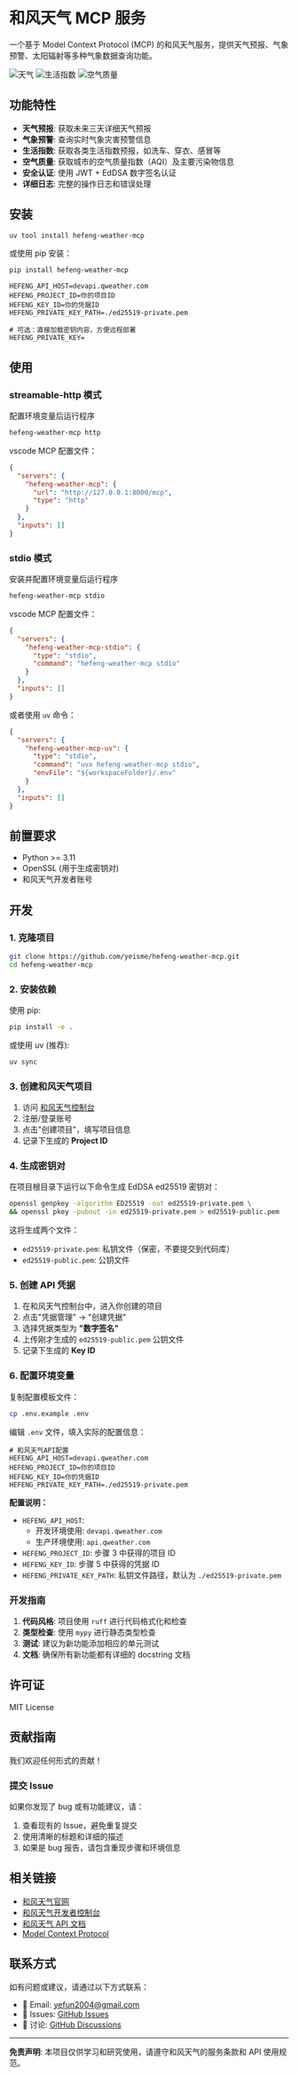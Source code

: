 # 和风天气 MCP 服务

一个基于 Model Context Protocol (MCP) 的和风天气服务，提供天气预报、气象预警、太阳辐射等多种气象数据查询功能。

![天气](image-天气.png)
![生活指数](image-生活指数.png)
![空气质量](image-空气质量.png)


## 功能特性

- **天气预报**: 获取未来三天详细天气预报
- **气象预警**: 查询实时气象灾害预警信息
- **生活指数**: 获取各类生活指数预报，如洗车、穿衣、感冒等
- **空气质量**: 获取城市的空气质量指数（AQI）及主要污染物信息
- **安全认证**: 使用 JWT + EdDSA 数字签名认证
- **详细日志**: 完整的操作日志和错误处理

## 安装

```bash
uv tool install hefeng-weather-mcp
```

或使用 pip 安装：

```bash
pip install hefeng-weather-mcp
```

```env
HEFENG_API_HOST=devapi.qweather.com
HEFENG_PROJECT_ID=你的项目ID
HEFENG_KEY_ID=你的凭据ID
HEFENG_PRIVATE_KEY_PATH=./ed25519-private.pem

# 可选：直接加载密钥内容，方便远程部署
HEFENG_PRIVATE_KEY=
```

## 使用

### streamable-http 模式

配置环境变量后运行程序

```bash
hefeng-weather-mcp http
```

vscode MCP 配置文件：

```json
{
  "servers": {
    "hefeng-weather-mcp": {
      "url": "http://127.0.0.1:8000/mcp",
      "type": "http"
    }
  },
  "inputs": []
}
```

### stdio 模式

安装并配置环境变量后运行程序

```bash
hefeng-weather-mcp stdio
```

vscode MCP 配置文件：

```json
{
  "servers": {
    "hefeng-weather-mcp-stdio": {
      "type": "stdio",
      "command": "hefeng-weather-mcp stdio"
    }
  },
  "inputs": []
}
```

或者使用 `uv` 命令：

```json
{
  "servers": {
    "hefeng-weather-mcp-uv": {
      "type": "stdio",
      "command": "uvx hefeng-weather-mcp stdio",
      "envFile": "${workspaceFolder}/.env"
    }
  },
  "inputs": []
}
```

## 前置要求

- Python >= 3.11
- OpenSSL (用于生成密钥对)
- 和风天气开发者账号

## 开发

### 1. 克隆项目

```bash
git clone https://github.com/yeisme/hefeng-weather-mcp.git
cd hefeng-weather-mcp
```

### 2. 安装依赖

使用 pip:

```bash
pip install -e .
```

或使用 uv (推荐):

```bash
uv sync
```

### 3. 创建和风天气项目

1. 访问 [和风天气控制台](https://console.qweather.com/project/)
2. 注册/登录账号
3. 点击"创建项目"，填写项目信息
4. 记录下生成的 **Project ID**

### 4. 生成密钥对

在项目根目录下运行以下命令生成 EdDSA ed25519 密钥对：

```bash
openssl genpkey -algorithm ED25519 -out ed25519-private.pem \
&& openssl pkey -pubout -in ed25519-private.pem > ed25519-public.pem
```

这将生成两个文件：

- `ed25519-private.pem`: 私钥文件（保密，不要提交到代码库）
- `ed25519-public.pem`: 公钥文件

### 5. 创建 API 凭据

1. 在和风天气控制台中，进入你创建的项目
2. 点击"凭据管理" → "创建凭据"
3. 选择凭据类型为 **"数字签名"**
4. 上传刚才生成的 `ed25519-public.pem` 公钥文件
5. 记录下生成的 **Key ID**

### 6. 配置环境变量

复制配置模板文件：

```bash
cp .env.example .env
```

编辑 `.env` 文件，填入实际的配置信息：

```env
# 和风天气API配置
HEFENG_API_HOST=devapi.qweather.com
HEFENG_PROJECT_ID=你的项目ID
HEFENG_KEY_ID=你的凭据ID
HEFENG_PRIVATE_KEY_PATH=./ed25519-private.pem
```

**配置说明：**

- `HEFENG_API_HOST`:
  - 开发环境使用: `devapi.qweather.com`
  - 生产环境使用: `api.qweather.com`
- `HEFENG_PROJECT_ID`: 步骤 3 中获得的项目 ID
- `HEFENG_KEY_ID`: 步骤 5 中获得的凭据 ID
- `HEFENG_PRIVATE_KEY_PATH`: 私钥文件路径，默认为 `./ed25519-private.pem`

### 开发指南

1. **代码风格**: 项目使用 `ruff` 进行代码格式化和检查
2. **类型检查**: 使用 `mypy` 进行静态类型检查
3. **测试**: 建议为新功能添加相应的单元测试
4. **文档**: 确保所有新功能都有详细的 docstring 文档

## 许可证

MIT License

## 贡献指南

我们欢迎任何形式的贡献！

### 提交 Issue

如果你发现了 bug 或有功能建议，请：

1. 查看现有的 Issue，避免重复提交
2. 使用清晰的标题和详细的描述
3. 如果是 bug 报告，请包含重现步骤和环境信息

## 相关链接

- [和风天气官网](https://www.qweather.com/)
- [和风天气开发者控制台](https://console.qweather.com/project/)
- [和风天气 API 文档](https://dev.qweather.com/docs/api/)
- [Model Context Protocol](https://modelcontextprotocol.io/)

## 联系方式

如有问题或建议，请通过以下方式联系：

- 📧 Email: [yefun2004@gmail.com](mailto:yefun2004@gmail.com)
- 🐛 Issues: [GitHub Issues](https://github.com/yeisme/hefeng-weather-mcp/issues)
- 💬 讨论: [GitHub Discussions](https://github.com/yeisme/hefeng-weather-mcp/discussions)

---

**免责声明**: 本项目仅供学习和研究使用，请遵守和风天气的服务条款和 API 使用规范。
